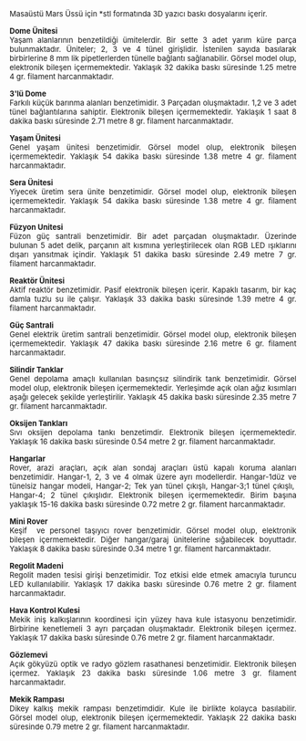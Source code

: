<p align="justify"><font size="2">Masaüstü Mars Üssü için *stl formatında 3D 
yazıcı baskı dosyalarını içerir.</font></p>
<p align="justify"><font size="2"><b>Dome Ünitesi</b><br>
Yaşam alanlarının benzetildiği ümitelerdir. Bir sette 3 adet yarım küre parça 
bulunmaktadır. Üniteler; 2, 3 ve 4 tünel girişlidir. İstenilen sayıda basılarak 
birbirlerine 8 mm lik pipetlerlerden tünelle bağlantı sağlanabilir. Görsel model 
olup, elektronik bileşen içermemektedir. Yaklaşık 32 dakika baskı süresinde 1.25 
metre 4 gr. filament harcanmaktadır.</font></p>
<p align="justify"><font size="2"><b>3'lü Dome<br>
</b>Farkılı küçük barınma alanları benzetimidir. 3 Parçadan oluşmaktadır. 1,2 ve 
3 adet tünel bağlantılarına sahiptir. Elektronik bileşen içermemektedir. 
Yaklaşık 1 saat 8 dakika baskı süresinde 2.71 metre 8 gr. filament harcanmaktadır.</font></p>
<p align="justify"><b><font size="2">Yaşam Ünitesi</font></b><font size="2"><b><br>
</b>Genel yaşam ünitesi benzetimidir. Görsel model olup, elektronik bileşen 
içermemektedir. Yaklaşık 54 dakika baskı süresinde 1.38 metre 4 gr. filament 
harcanmaktadır.</font></p>
<p align="justify"><font size="2"><b>Sera</b></font><b><font size="2"> Ünitesi</font></b><font size="2"><b><br>
</b>Yiyecek üretim sera ünite benzetimidir. Görsel model olup, elektronik 
bileşen içermemektedir. Yaklaşık 54 dakika baskı süresinde 1.38 metre 4 gr. 
filament harcanmaktadır.</font></p>
<p align="justify"><font size="2"><b>Füzyon Unitesi</b><br>
Füzon güç santrali benzetimidir. Bir adet parçadan oluşmaktadır. Üzerinde 
bulunan 5 adet delik, parçanın alt kısmına yerleştirilecek olan RGB LED 
ışıklarını dışarı yansıtmak içindir. Yaklaşık 51 dakika baskı süresinde 2.49 
metre 7 gr. filament harcanmaktadır.</font></p>
<p align="justify"><font size="2"><b>Reaktör Ünitesi</b><br>
Aktif reaktör benzetimidir. Pasif elektronik bileşen içerir. Kapaklı tasarım, 
bir kaç damla tuzlu su ile çalışır. Yaklaşık 33 dakika baskı süresinde 1.39 
metre 4 gr. filament harcanmaktadır.</font></p>
<p align="justify"><font size="2"><b>Güç Santrali<br>
</b>Genel elektrik üretim santrali benzetimidir. Görsel model olup, elektronik 
bileşen içermemektedir. Yaklaşık 47 dakika baskı süresinde 2.16 metre 6 gr. 
filament harcanmaktadır.</font></p>
<p align="justify"><b><font size="2">Silindir Tanklar</font></b><font size="2"><b><br>
</b>Genel depolama amaçlı kullanılan basınçsız silindirik tank benzetimidir. 
Görsel model olup, elektronik bileşen içermemektedir. Yerleşimde açık olan ağız 
kısımları aşağı gelecek şekilde yerleştirilir. Yaklaşık 45 dakika baskı 
süresinde 2.35 metre 7 gr. filament harcanmaktadır.</font></p>
<p align="justify"><font size="2"><b>Oksijen Tankları</b><br>
Sıvı oksijen depolama tankı benzetimdir. Elektronik bileşen içermemektedir. 
Yaklaşık 16 dakika baskı süresinde 0.54 metre 2 gr. filament harcanmaktadır.</font></p>
<p align="justify"><font size="2"><b>Hangarlar</b><br>
Rover, arazi araçları, açık alan sondaj araçları üstü kapalı koruma alanları 
benzetimidir. Hangar-1, 2, 3 ve 4 olmak üzere ayrı modellerdir. Hangar-1düz ve 
tünelsiz hangar modeli, Hangar-2; Tek yan tünel çıkışlı, Hangar-3;1 tünel 
çıkışlı,&nbsp; Hangar-4; 2 tünel çıkışlıdır. Elektronik bileşen içermemektedir. 
Birim başına yaklaşık 15-16 dakika baskı süresinde 0.72 metre 2 gr. filament harcanmaktadır.</font></p>
<p align="justify"><font size="2"><b>Mini Rover<br>
</b>Keşif&nbsp; ve personel taşıyıcı rover benzetimidir. Görsel model olup, 
elektronik bileşen içermemektedir. Diğer hangar/garaj ünitelerine sığabilecek 
boyuttadır. Yaklaşık 8 dakika baskı süresinde 0.34 metre 1 gr. filament 
harcanmaktadır.</font></p>
<p align="justify"><font size="2"><b>Regolit Madeni</b><br>
Regolit maden tesisi girişi benzetimidir. Toz etkisi elde etmek amacıyla turuncu 
LED kullanılabilir. Yaklaşık 17 dakika baskı süresinde 0.76 metre 2 gr. filament harcanmaktadır.</font></p>
<p align="justify"><font size="2"><b>Hava Kontrol Kulesi</b><br>
Mekik iniş kalkışlarının koordinesi için yüzey hava kule istasyonu benzetimidir. 
Birbirine kenetlemeli 3 ayrı parçadan oluşmaktadır. Elektronik bileşen içermez. 
Yaklaşık 17 dakika baskı süresinde 0.76 metre 2 gr. filament harcanmaktadır.</font></p>
<p align="justify"><font size="2"><b>Gözlemevi</b><br>
Açık gökyüzü optik ve radyo gözlem rasathanesi benzetimidir. Elektronik bileşen 
içermez. Yaklaşık 23 dakika baskı süresinde 1.06 metre 3 gr. filament harcanmaktadır.</font></p>
<p align="justify"><font size="2"><b>Mekik Rampası</b><br>
Dikey kalkış mekik rampası benzetimdidir. Kule ile birlikte kolayca basılabilir. 
Görsel model olup, elektronik bileşen içermemektedir. Yaklaşık 22 dakika baskı 
süresinde 0.79 metre 2 gr. filament harcanmaktadır.</font></p>

